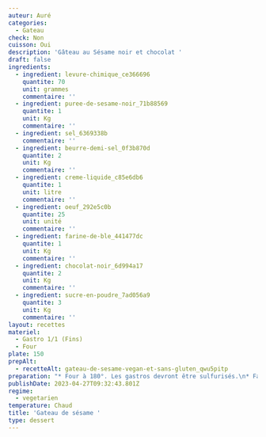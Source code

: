 ```yaml
---
auteur: Auré
categories:
  - Gateau
check: Non
cuisson: Oui
description: 'Gâteau au Sésame noir et chocolat '
draft: false
ingredients:
  - ingredient: levure-chimique_ce366696
    quantite: 70
    unit: grammes
    commentaire: ''
  - ingredient: puree-de-sesame-noir_71b88569
    quantite: 1
    unit: Kg
    commentaire: ''
  - ingredient: sel_6369338b
    commentaire: ''
  - ingredient: beurre-demi-sel_0f3b870d
    quantite: 2
    unit: Kg
    commentaire: ''
  - ingredient: creme-liquide_c85e6db6
    quantite: 1
    unit: litre
    commentaire: ''
  - ingredient: oeuf_292e5c0b
    quantite: 25
    unit: unité
    commentaire: ''
  - ingredient: farine-de-ble_441477dc
    quantite: 1
    unit: Kg
    commentaire: ''
  - ingredient: chocolat-noir_6d994a17
    quantite: 2
    unit: Kg
    commentaire: ''
  - ingredient: sucre-en-poudre_7ad056a9
    quantite: 3
    unit: Kg
    commentaire: ''
layout: recettes
materiel:
  - Gastro 1/1 (Fins)
  - Four
plate: 150
prepAlt:
  - recetteAlt: gateau-de-sesame-vegan-et-sans-gluten_qwu5pitp
preparation: "* Four à 180°. Les gastros devront être sulfurisés.\n* Faire fondre le beurre et la purée de sésame noire. Hors du feu, incorporer les oeufs et le sucre et 5 pincées de sel. battus en remuant sans cesse. Tamiser la farine avec la levure. Verser dans les gastros sulfurisés.\n* Cuire 45 min à 1h. Test à la pointe du couteau qui doit être sèche.\_\n* Laisser reposer 15 min avant de démouler à l'envers sur les plateaux.\n* Pendant ce temps\_ faire un glaçage chocolat noir. \n\n  * Faire chauffer la crème liquide. \n  * Dans un saladier, verser la crème très chaude sur les carreaux de chocolat. \n* Enfin, glacer les gâteaux!"
publishDate: 2023-04-27T09:32:43.801Z
regime:
  - vegetarien
temperature: Chaud
title: 'Gateau de sésame '
type: dessert
---
```

